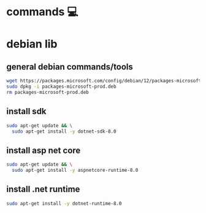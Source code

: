 <!-- omit in toc -->
# commands 💻


# debian lib

## general debian commands/tools

``` sh
wget https://packages.microsoft.com/config/debian/12/packages-microsoft-prod.deb -O packages-microsoft-prod.deb
sudo dpkg -i packages-microsoft-prod.deb
rm packages-microsoft-prod.deb
```

## install sdk

``` sh
sudo apt-get update && \
  sudo apt-get install -y dotnet-sdk-8.0
```

## install asp net core

```sh
sudo apt-get update && \
  sudo apt-get install -y aspnetcore-runtime-8.0
```

## install .net runtime

```sh
sudo apt-get install -y dotnet-runtime-8.0
```
